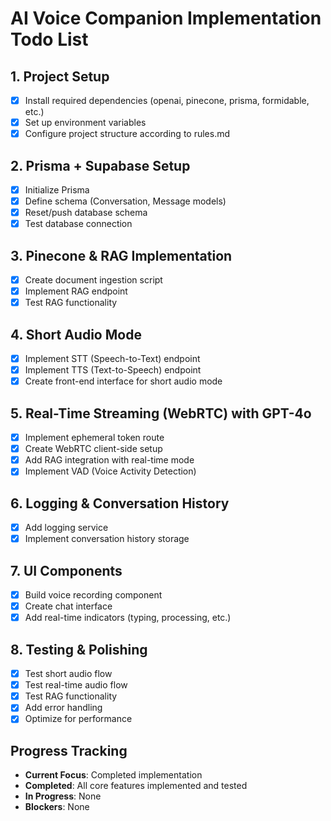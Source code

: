 # AI Voice Companion Implementation Todo List

## 1. Project Setup
- [x] Install required dependencies (openai, pinecone, prisma, formidable, etc.)
- [x] Set up environment variables
- [x] Configure project structure according to rules.md

## 2. Prisma + Supabase Setup
- [x] Initialize Prisma
- [x] Define schema (Conversation, Message models)
- [x] Reset/push database schema
- [x] Test database connection

## 3. Pinecone & RAG Implementation
- [x] Create document ingestion script
- [x] Implement RAG endpoint
- [x] Test RAG functionality

## 4. Short Audio Mode
- [x] Implement STT (Speech-to-Text) endpoint
- [x] Implement TTS (Text-to-Speech) endpoint
- [x] Create front-end interface for short audio mode

## 5. Real-Time Streaming (WebRTC) with GPT-4o
- [x] Implement ephemeral token route
- [x] Create WebRTC client-side setup
- [x] Add RAG integration with real-time mode
- [x] Implement VAD (Voice Activity Detection)

## 6. Logging & Conversation History
- [x] Add logging service
- [x] Implement conversation history storage

## 7. UI Components
- [x] Build voice recording component
- [x] Create chat interface
- [x] Add real-time indicators (typing, processing, etc.)

## 8. Testing & Polishing
- [x] Test short audio flow
- [x] Test real-time audio flow
- [x] Test RAG functionality
- [x] Add error handling
- [x] Optimize for performance

## Progress Tracking
- **Current Focus**: Completed implementation
- **Completed**: All core features implemented and tested
- **In Progress**: None
- **Blockers**: None 